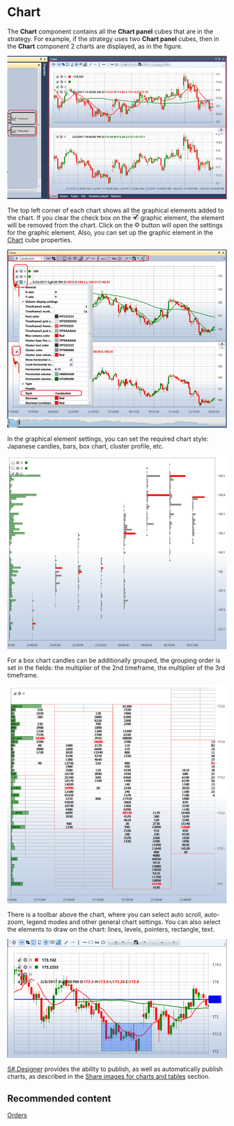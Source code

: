 # Chart

The **Chart** component contains all the **Chart panel** cubes that are in the strategy. For example, if the strategy uses two **Chart panel** cubes, then in the **Chart** component 2 charts are displayed, as in the figure.

![Designer Panel graphics 04](../images/Designer_Panel_graphics_04.png)

The top left corner of each chart shows all the graphical elements added to the chart. If you clear the check box on the ![Designer Schedule 00](../images/Designer_Schedule_00.png) graphic element, the element will be removed from the chart. Click on the ![Designer Schedule 01](../images/Designer_Schedule_01.png) button will open the settings for the graphic element. Also, you can set up the graphic element in the [Chart](Designer_Panel_graphics.md) cube properties.

![Designer Schedule 02](../images/Designer_Schedule_02.png)

In the graphical element settings, you can set the required chart style: Japanese candles, bars, box chart, cluster profile, etc.

![Designer Schedule 04](../images/Designer_Schedule_04.png)

For a box chart candles can be additionally grouped, the grouping order is set in the fields: the multiplier of the 2nd timeframe, the multiplier of the 3rd timeframe.

![Designer Schedule 05](../images/Designer_Schedule_05.png)

There is a toolbar above the chart, where you can select auto scroll, auto\-zoom, legend modes and other general chart settings. You can also select the elements to draw on the chart: lines, levels, pointers, rectangle, text.

![Designer Schedule 03](../images/Designer_Schedule_03.png)

[S\#.Designer](Designer.md) provides the ability to publish, as well as automatically publish charts, as described in the [Share images for charts and tables](Designer_publish.md) section.

## Recommended content

[Orders](Designer_Orders.md)
